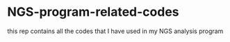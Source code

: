 # NGS-program-related-codes
this rep contains all the codes that I have used in my NGS analysis program
